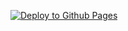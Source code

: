 [![Deploy to Github Pages](https://github.com/fkt-hub/fkt-hub.github.io/actions/workflows/deploy.yml/badge.svg)](https://github.com/fkt-hub/fkt-hub.github.io/actions/workflows/deploy.yml)
